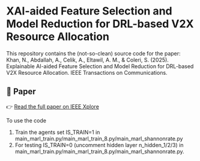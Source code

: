 # XAI-aided Feature Selection and Model Reduction for DRL-based V2X Resource Allocation

This repository contains the (not-so-clean) source code for the paper: Khan, N., Abdallah, A., Celik, A., Eltawil, A. M., & Coleri, S. (2025). Explainable AI-aided Feature Selection and Model Reduction for DRL-based V2X Resource Allocation. IEEE Transactions on Communications.

## 📄 Paper
 
👉 [Read the full paper on IEEE Xplore](https://ieeexplore.ieee.org/stamp/stamp.jsp?arnumber=10938921)

To use the code
1) Train the agents set IS_TRAIN=1 in main_marl_train.py/main_marl_train_8.py/main_marl_shannonrate.py
2) For testing  IS_TRAIN=0  (uncomment hidden layer n_hidden_1/2/3) in main_marl_train.py/main_marl_train_8.py/main_marl_shannonrate.py.

